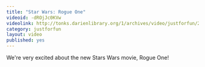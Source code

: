 ```yaml
---
title: "Star Wars: Rogue One"
videoid: -dROjJc0KVw
videolink: http://tonks.darienlibrary.org/1/archives/video/justforfun/20161215_star_wars_books_rogue_one.mov
category: justforfun
layout: video
published: yes
---
```


We're very excited about the new Stars Wars movie, Rogue One!